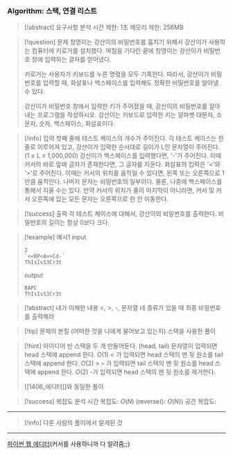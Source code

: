 ### Algorithm: 스택, 연결 리스트

> [!abstract] 요구사항 분석
> 시간 제한: 1초
> 메모리 제한: 256MB

> [!question] 문제
> 창영이는 강산이의 비밀번호를 훔치기 위해서 강산이가 사용하는 컴퓨터에 키로거를 설치했다. 며칠을 기다린 끝에 창영이는 강산이가 비밀번호 창에 입력하는 글자를 얻어냈다.
>
> 키로거는 사용자가 키보드를 누른 명령을 모두 기록한다. 따라서, 강산이가 비밀번호를 입력할 때, 화살표나 백스페이스를 입력해도 정확한 비밀번호를 알아낼 수 있다.
>
> 강산이가 비밀번호 창에서 입력한 키가 주어졌을 때, 강산이의 비밀번호를 알아내는 프로그램을 작성하시오. 강산이는 키보드로 입력한 키는 알파벳 대문자, 소문자, 숫자, 백스페이스, 화살표이다.

> [!info] 입력
> 첫째 줄에 테스트 케이스의 개수가 주어진다. 각 테스트 케이스는 한줄로 이루어져 있고, 강산이가 입력한 순서대로 길이가 L인 문자열이 주어진다. (1 ≤ L ≤ 1,000,000) 강산이가 백스페이스를 입력했다면, '-'가 주어진다. 이때 커서의 바로 앞에 글자가 존재한다면, 그 글자를 지운다. 화살표의 입력은 '<'와 '>'로 주어진다. 이때는 커서의 위치를 움직일 수 있다면, 왼쪽 또는 오른쪽으로 1만큼 움직인다. 나머지 문자는 비밀번호의 일부이다. 물론, 나중에 백스페이스를 통해서 지울 수는 있다. 만약 커서의 위치가 줄의 마지막이 아니라면, 커서 및 커서 오른쪽에 있는 모든 문자는 오른쪽으로 한 칸 이동한다.

> [!success] 출력
> 각 테스트 케이스에 대해서, 강산이의 비밀번호를 출력한다. 비밀번호의 길이는 항상 0보다 크다.

> [!example] 예시1
> input
>
> ```
> 2
> `<<BP<A>>Cd-`
> ThIsIsS3Cr3t
> ```
>
> output
>
> ```
> BAPC
> ThIsIsS3Cr3t
> ```

> [!abstract] 내가 이해한 내용
> <, >, -, 문자열 네 종류가 있을 때 최종 비밀번호를 출력해라

> [!tip] 문제의 본질 (어떠한 것을 나에게 물어보고 있는지)
> 스택을 사용한 풀이

> [!hint] 아이디어
> 빈 스택을 두 개 만들어둔다. (head, tail)
> 문자열이 입력되면 head 스택에 append 한다. $O(1)$
> < 가 입력되면 head 스택의 맨 뒷 원소를 tail 스택에 append 한다. $O(2)$ > `>` 가 입력되면 tail 스택의 맨 뒷 원소를 head 스택에 append 한다. $O(2)$ -가 입력되면 head 스택의 맨 뒷 원소를 제거한다.
>
> [[1406_에디터]]와 동일한 풀이

> [!success] 복잡도 분석
> 시간 복잡도: $O(N)$ (reverse(): $O(N)$)
> 공간 복잡도:

---

> [!info] 다른 사람의 풀이에서 알게된 것

---

[파이썬 웹 에디터](https://replit.com/@alsrudgh0210/KhakiPrettyClient#main.py)(커서를 사용하니까 다 알려줌;;)
